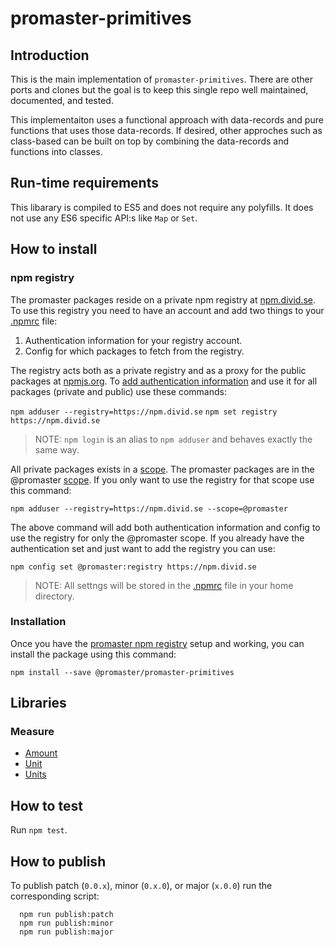 # promaster-primitives

## Introduction

This is the main implementation of `promaster-primitives`. There are other ports and clones but the goal is to keep this single repo well maintained, documented, and tested.

This implementaiton uses a functional approach with data-records and pure functions that uses those data-records. If desired, other approches such as class-based can be built on top by combining the data-records and functions into classes.

## Run-time requirements

This libarary is compiled to ES5 and does not require any polyfills. It does not use any ES6 specific API:s like `Map` or `Set`.

## How to install

### npm registry

The promaster packages reside on a private npm registry at [npm.divid.se](https://npm.divid.se). To use this registry you need to have an account and add two things to your [.npmrc](https://docs.npmjs.com/files/npmrc) file:

1. Authentication information for your registry account.
2. Config for which packages to fetch from the registry.

The registry acts both as a private registry and as a proxy for the public packages at [npmjs.org](http://npmjs.org). To [add authentication information](https://docs.npmjs.com/cli/adduser) and use it for all packages (private and public) use these commands:

`npm adduser --registry=https://npm.divid.se`
`npm set registry https://npm.divid.se`

> NOTE: `npm login` is an alias to `npm adduser` and behaves exactly the same way.

All private packages exists in a [scope](https://docs.npmjs.com/misc/scope). The promaster packages are in the @promaster [scope](https://docs.npmjs.com/getting-started/scoped-packages). If you only want to use the registry for that scope use this command:

`npm adduser --registry=https://npm.divid.se --scope=@promaster`

The above command will add both authentication information and config to use the registry for only the @promaster scope. If you already have the authentication set and just want to add the registry you can use:

`npm config set @promaster:registry https://npm.divid.se`

> NOTE: All settngs will be stored in the [.npmrc](https://docs.npmjs.com/files/npmrc) file in your home directory.

### Installation

Once you have the [promaster npm registry](#npm-registry) setup and working, you can install the package using this command:

`npm install --save @promaster/promaster-primitives`

## Libraries

### Measure

* [Amount](./doc/measure/amount.md)
* [Unit](./doc/measure/unit.md)
* [Units](./doc/measure/units.md)

## How to test

Run `npm test`.

## How to publish

To publish patch (`0.0.x`), minor (`0.x.0`), or major (`x.0.0`) run the
corresponding script:

```
  npm run publish:patch
  npm run publish:minor
  npm run publish:major
```

